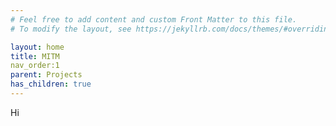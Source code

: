 ```yaml
---
# Feel free to add content and custom Front Matter to this file.
# To modify the layout, see https://jekyllrb.com/docs/themes/#overriding-theme-defaults

layout: home
title: MITM
nav_order:1
parent: Projects
has_children: true
---
```


Hi
